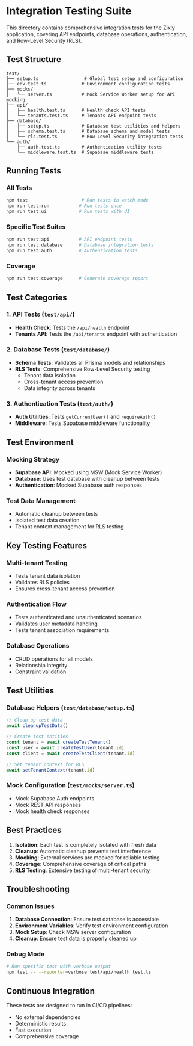 # Integration Testing Suite

This directory contains comprehensive integration tests for the Zixly application, covering API endpoints, database operations, authentication, and Row-Level Security (RLS).

## Test Structure

```
test/
├── setup.ts                 # Global test setup and configuration
├── env.test.ts             # Environment configuration tests
├── mocks/
│   └── server.ts           # Mock Service Worker setup for API mocking
├── api/
│   ├── health.test.ts      # Health check API tests
│   └── tenants.test.ts     # Tenants API endpoint tests
├── database/
│   ├── setup.ts            # Database test utilities and helpers
│   ├── schema.test.ts      # Database schema and model tests
│   └── rls.test.ts         # Row-Level Security integration tests
└── auth/
    ├── auth.test.ts        # Authentication utility tests
    └── middleware.test.ts  # Supabase middleware tests
```

## Running Tests

### All Tests

```bash
npm test                    # Run tests in watch mode
npm run test:run           # Run tests once
npm run test:ui            # Run tests with UI
```

### Specific Test Suites

```bash
npm run test:api           # API endpoint tests
npm run test:database      # Database integration tests
npm run test:auth          # Authentication tests
```

### Coverage

```bash
npm run test:coverage      # Generate coverage report
```

## Test Categories

### 1. API Tests (`test/api/`)

- **Health Check**: Tests the `/api/health` endpoint
- **Tenants API**: Tests the `/api/tenants` endpoint with authentication

### 2. Database Tests (`test/database/`)

- **Schema Tests**: Validates all Prisma models and relationships
- **RLS Tests**: Comprehensive Row-Level Security testing
  - Tenant data isolation
  - Cross-tenant access prevention
  - Data integrity across tenants

### 3. Authentication Tests (`test/auth/`)

- **Auth Utilities**: Tests `getCurrentUser()` and `requireAuth()`
- **Middleware**: Tests Supabase middleware functionality

## Test Environment

### Mocking Strategy

- **Supabase API**: Mocked using MSW (Mock Service Worker)
- **Database**: Uses test database with cleanup between tests
- **Authentication**: Mocked Supabase auth responses

### Test Data Management

- Automatic cleanup between tests
- Isolated test data creation
- Tenant context management for RLS testing

## Key Testing Features

### Multi-tenant Testing

- Tests tenant data isolation
- Validates RLS policies
- Ensures cross-tenant access prevention

### Authentication Flow

- Tests authenticated and unauthenticated scenarios
- Validates user metadata handling
- Tests tenant association requirements

### Database Operations

- CRUD operations for all models
- Relationship integrity
- Constraint validation

## Test Utilities

### Database Helpers (`test/database/setup.ts`)

```typescript
// Clean up test data
await cleanupTestData()

// Create test entities
const tenant = await createTestTenant()
const user = await createTestUser(tenant.id)
const client = await createTestClient(tenant.id)

// Set tenant context for RLS
await setTenantContext(tenant.id)
```

### Mock Configuration (`test/mocks/server.ts`)

- Mock Supabase Auth endpoints
- Mock REST API responses
- Mock health check responses

## Best Practices

1. **Isolation**: Each test is completely isolated with fresh data
2. **Cleanup**: Automatic cleanup prevents test interference
3. **Mocking**: External services are mocked for reliable testing
4. **Coverage**: Comprehensive coverage of critical paths
5. **RLS Testing**: Extensive testing of multi-tenant security

## Troubleshooting

### Common Issues

1. **Database Connection**: Ensure test database is accessible
2. **Environment Variables**: Verify test environment configuration
3. **Mock Setup**: Check MSW server configuration
4. **Cleanup**: Ensure test data is properly cleaned up

### Debug Mode

```bash
# Run specific test with verbose output
npm test -- --reporter=verbose test/api/health.test.ts
```

## Continuous Integration

These tests are designed to run in CI/CD pipelines:

- No external dependencies
- Deterministic results
- Fast execution
- Comprehensive coverage
